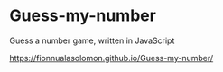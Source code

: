 # Guess-my-number
Guess a number game, written in JavaScript

https://fionnualasolomon.github.io/Guess-my-number/
